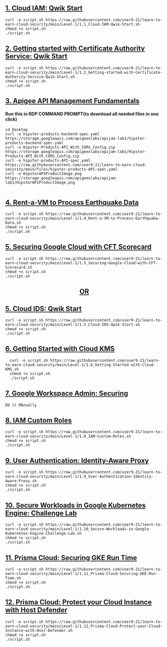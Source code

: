 ## [1. Cloud IAM: Qwik Start](https://github.com/user9-21/learn-to-earn-cloud-security/blob/main/Level-1/1.1_Cloud-IAM-Qwik-Start.sh)
```
curl -o script.sh https://raw.githubusercontent.com/user9-21/learn-to-earn-cloud-security/main/Level-1/1.1_Cloud-IAM-Qwik-Start.sh
chmod +x script.sh
./script.sh

```

## [2. Getting started with Certificate Authority Service: Qwik Start](https://github.com/user9-21/learn-to-earn-cloud-security/blob/main/Level-1/1.2_Getting-started-with-Certificate-Authority-Service-Qwik-Start.sh)
```
curl -o script.sh https://raw.githubusercontent.com/user9-21/learn-to-earn-cloud-security/main/Level-1/1.2_Getting-started-with-Certificate-Authority-Service-Qwik-Start.sh
chmod +x script.sh
./script.sh

```

## [3. Apigee API Management Fundamentals]()

#### Run this in RDP COMMAND PROMPT(to download all needed files in one click)
```
cd Desktop
curl -o hipster-products-backend-spec.yaml https://storage.googleapis.com/apigeexlabs/apijam-lab1/hipster-products-backend-spec.yaml
curl -o Hipster-Products-API_With_CORS_Config.zip https://storage.googleapis.com/apigeexlabs/apijam-lab1/Hipster-Products-API_With_CORS_Config.zip
curl -o hipster-products-API-spec.yaml https://raw.githubusercontent.com/user9-21/learn-to-earn-cloud-security/main/files/hipster-products-API-spec.yaml
curl -o HipsterAPIProductImage.png https://storage.googleapis.com/apigeexlabs/apijam-lab1/HipsterAPIProductImage.png


```

## [4. Rent-a-VM to Process Earthquake Data](https://github.com/user9-21/learn-to-earn-cloud-security/blob/main/Level-1/1.4_Rent-a-VM-to-Process-Earthquake-Data.sh)
```
curl -o script.sh https://raw.githubusercontent.com/user9-21/learn-to-earn-cloud-security/main/Level-1/1.4_Rent-a-VM-to-Process-Earthquake-Data.sh
chmod +x script.sh
./script.sh

```

## [5. Securing Google Cloud with CFT Scorecard](https://github.com/user9-21/learn-to-earn-cloud-security/blob/main/Level-1/1.5_Securing-Google-Cloud-with-CFT-Scorecard.sh)
```
curl -o script.sh https://raw.githubusercontent.com/user9-21/learn-to-earn-cloud-security/main/Level-1/1.5_Securing-Google-Cloud-with-CFT-Scorecard.sh
chmod +x script.sh
./script.sh

```
## <div align="center"> [OR]() </div>

## [5. Cloud IDS: Qwik Start](https://github.com/user9-21/learn-to-earn-cloud-security/blob/main/Level-1/1.5_Cloud-IDS-Qwik-Start.sh)
```
curl -o script.sh https://raw.githubusercontent.com/user9-21/learn-to-earn-cloud-security/main/Level-1/1.5_Cloud-IDS-Qwik-Start.sh
chmod +x script.sh
./script.sh

```

## [6. Getting Started with Cloud KMS](https://github.com/user9-21/learn-to-earn-cloud-security/blob/main/Level-1/1.6_Getting-Started-with-Cloud-KMS.sh)
```
  curl -o script.sh https://raw.githubusercontent.com/user9-21/learn-to-earn-cloud-security/main/Level-1/1.6_Getting-Started-with-Cloud-KMS.sh
  chmod +x script.sh
  ./script.sh

```

## [7. Google Workspace Admin: Securing]( )
```
DO it MAnually

```

## [8. IAM Custom Roles](https://github.com/user9-21/learn-to-earn-cloud-security/blob/main/Level-1/1.8_IAM-Custom-Roles.sh)
```
curl -o script.sh https://raw.githubusercontent.com/user9-21/learn-to-earn-cloud-security/main/Level-1/1.8_IAM-Custom-Roles.sh
chmod +x script.sh
./script.sh

```

## [9. User Authentication: Identity-Aware Proxy](https://github.com/user9-21/learn-to-earn-cloud-security/blob/main/Level-1/1.9_User-Authentication-Identity-Aware-Proxy.sh)
```
curl -o script.sh https://raw.githubusercontent.com/user9-21/learn-to-earn-cloud-security/main/Level-1/1.9_User-Authentication-Identity-Aware-Proxy.sh
chmod +x script.sh
./script.sh

```

## [10. Secure Workloads in Google Kubernetes Engine: Challenge Lab](https://github.com/user9-21/learn-to-earn-cloud-security/blob/main/Level-1/1.10_Secure-Workloads-in-Google-Kubernetes-Engine-Challenge-Lab.sh)
```
curl -o script.sh https://raw.githubusercontent.com/user9-21/learn-to-earn-cloud-security/main/Level-1/1.10_Secure-Workloads-in-Google-Kubernetes-Engine-Challenge-Lab.sh
chmod +x script.sh
./script.sh

```

## [11. Prisma Cloud: Securing GKE Run Time](https://github.com/user9-21/learn-to-earn-cloud-security/blob/main/Level-1/1.11_Prisma-Cloud-Securing-GKE-Run-Time.sh)
```
curl -o script.sh https://raw.githubusercontent.com/user9-21/learn-to-earn-cloud-security/main/Level-1/1.11_Prisma-Cloud-Securing-GKE-Run-Time.sh
chmod +x script.sh
./script.sh

```

## [12. Prisma Cloud: Protect your Cloud Instance with Host Defender](https://github.com/user9-21/learn-to-earn-cloud-security/blob/main/Level-1/1.12_Prisma-Cloud-Protect-your-Cloud-Instance-with-Host-Defender.sh)
```
curl -o script.sh https://raw.githubusercontent.com/user9-21/learn-to-earn-cloud-security/main/Level-1/1.12_Prisma-Cloud-Protect-your-Cloud-Instance-with-Host-Defender.sh
chmod +x script.sh
./script.sh

```

